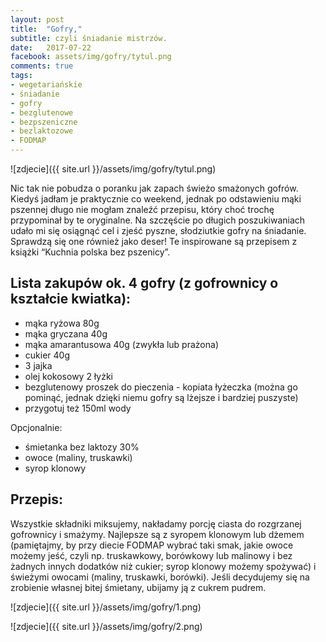 ```yaml
---
layout: post
title:  "Gofry,"
subtitle: czyli śniadanie mistrzów.
date:   2017-07-22
facebook: assets/img/gofry/tytul.png
comments: true
tags:
- wegetariańskie
- śniadanie
- gofry
- bezglutenowe
- bezpszeniczne
- bezlaktozowe
- FODMAP
---
```


![zdjecie]({{ site.url }}/assets/img/gofry/tytul.png)

Nic tak nie pobudza o poranku jak zapach świeżo smażonych gofrów. Kiedyś jadłam je praktycznie co weekend, jednak po odstawieniu mąki pszennej długo nie mogłam znaleźć przepisu, który choć trochę przypominał by te oryginalne. Na szczęście po długich poszukiwaniach udało mi się osiągnąć cel i zjeść pyszne, słodziutkie gofry na śniadanie. Sprawdzą się one również jako deser!
Te inspirowane są przepisem z książki “Kuchnia polska bez pszenicy”.

## Lista zakupów ok. 4 gofry (z gofrownicy o kształcie kwiatka):
* mąka ryżowa 80g
* mąka gryczana 40g
* mąka amarantusowa 40g (zwykła lub prażona)
* cukier 40g
* 3 jajka
* olej kokosowy 2 łyżki
* bezglutenowy proszek do pieczenia - kopiata łyżeczka (można go pominąć, jednak dzięki niemu gofry są lżejsze i bardziej puszyste)
* przygotuj też 150ml wody

Opcjonalnie:
* śmietanka bez laktozy 30%
* owoce (maliny, truskawki)
* syrop klonowy

## Przepis:

Wszystkie składniki miksujemy, nakładamy porcję ciasta do rozgrzanej gofrownicy i smażymy. Najlepsze są z syropem klonowym lub dżemem (pamiętajmy, by przy diecie FODMAP wybrać taki smak, jakie owoce możemy jeść, czyli np. truskawkowy, borówkowy lub malinowy i bez żadnych innych dodatków niż cukier; syrop klonowy możemy spożywać) i świeżymi owocami (maliny, truskawki, borówki). Jeśli decydujemy się na zrobienie własnej bitej śmietany, ubijamy ją z cukrem pudrem.

![zdjecie]({{ site.url }}/assets/img/gofry/1.png)

![zdjecie]({{ site.url }}/assets/img/gofry/2.png)



